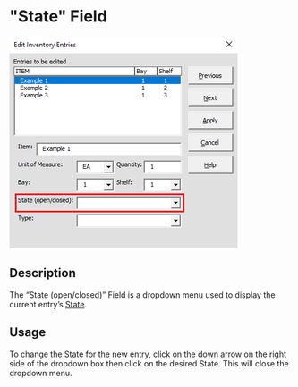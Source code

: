 # "State" Field

![Alt text](/images/image49.png "State Field")

## Description

The “State (open/closed)” Field is a dropdown menu used to display the current entry’s [State](12_state.md).

## Usage

To change the State for the new entry, click on the down arrow on the right side of the dropdown box then click on the desired State. This will close the dropdown menu.
